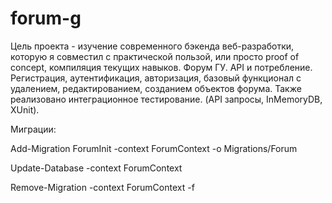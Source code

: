 # forum-g
Цель проекта - изучение современного бэкенда веб-разработки, которую я совместил с практической пользой, или просто proof of concept, компиляция текущих навыков. Форум ГУ. API и потребление. Регистрация, аутентификация, авторизация, базовый функционал с удалением, редактированием, созданием объектов форума. Также реализовано интеграционное тестирование. (API запросы, InMemoryDB, XUnit).

Миграции:

Add-Migration ForumInit -context ForumContext -o Migrations/Forum

Update-Database -context ForumContext

Remove-Migration -context ForumContext -f
